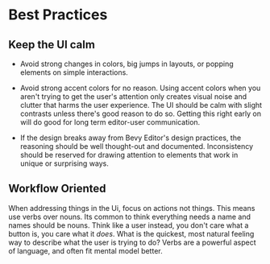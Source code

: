 # Best Practices

## Keep the UI calm

- Avoid strong changes in colors, big jumps in layouts, or popping elements on simple interactions.

- Avoid strong accent colors for no reason. Using accent colors when you aren't trying to get the user's attention only creates visual noise and clutter that harms the user experience. The UI should be calm with slight contrasts unless there's good reason to do so. Getting this right early on will do good for long term editor-user communication.

- If the design breaks away from Bevy Editor's design practices, the reasoning should be well thought-out and documented. Inconsistency should be reserved for drawing attention to elements that work in unique or surprising ways.

## Workflow Oriented

When addressing things in the Ui, focus on actions not things. This means use verbs over nouns. Its common to think everything needs a name and names should be nouns. Think like a user instead, you don't care what a button is, you care what it *does*. What is the quickest, most natural feeling way to describe what the user is trying to do? Verbs are a powerful aspect of language, and often fit mental model better.

